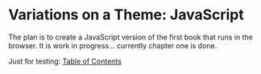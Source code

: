 # Variations on a Theme: JavaScript

The plan is to create a JavaScript version of the first book that runs in the browser.  It is work in progress... currently chapter one is done.

Just for testing: [Table of Contents](https://rplano.github.io/book6_JavaScript/ "Table of Contents")


